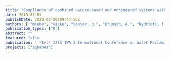 ```yaml
---
title: "Compliance of combined nature-based and engineered systems with European water reuse regulations"
date: 2019-01-01
publishDate: 2020-05-20T09:44:50Z
authors: [ "miehe", "wicke", "Sauter, D.", "Brunsch, A.", "Nydrioti, I." ]
publication_types: ["0"]
abstract: ""
featured: false
publication: ' *In:* 12th IWA International Conference on Water Reclamation and Reuse. Berlin, Germany. 16-20 June 2019'
projects: ["aquanes"]
---
```


